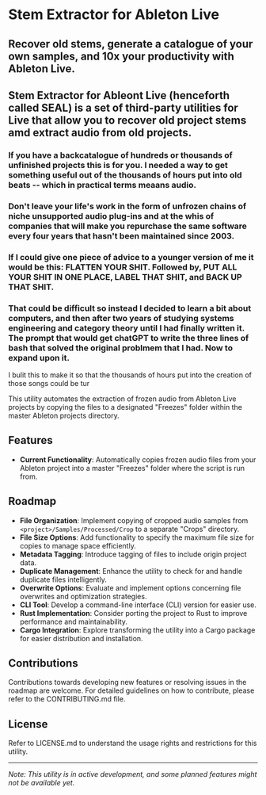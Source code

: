# Stem Extractor for Ableton Live

## Recover old stems, generate a catalogue of your own samples, and 10x your productivity with Ableton Live.

## Stem Extractor for Ableont Live (henceforth called SEAL) is a set of third-party utilities for Live that allow you to recover old project stems amd extract audio from old projects. 

### If you have a backcatalogue of hundreds or thousands of unfinished projects this is for you. I needed a way to get something useful out of the thousands of hours put into old beats -- which in practical terms meaans audio.

### Don't leave your life's work in the form of unfrozen chains of niche unsupported audio plug-ins and at the whis of companies that will make you repurchase the same software every four years that hasn't been maintained since 2003.

### If I could give one piece of advice to a younger version of me it would be this: FLATTEN YOUR SHIT. Followed by, PUT ALL YOUR SHIT IN ONE PLACE, LABEL THAT SHIT, and BACK UP THAT SHIT.

### That could be difficult so instead I decided to learn a bit about computers, and then after two years of studying systems engineering and category theory until I had finally written it. The prompt that would get chatGPT to write the three lines of bash that solved the original problmem that I had. Now to expand upon it.

I bulit this to make it so that the thousands of hours put into the creation of those songs could be tur


This utility automates the extraction of frozen audio from Ableton Live projects by copying the files to a designated "Freezes" folder within the master Ableton projects directory.

## Features

-  **Current Functionality**: Automatically copies frozen audio files from your Ableton project into a master "Freezes" folder where the script is run from.

## Roadmap

-  **File Organization**: Implement copying of cropped audio samples from `<project>/Samples/Processed/Crop` to a separate "Crops" directory.
-  **File Size Options**: Add functionality to specify the maximum file size for copies to manage space efficiently.
-  **Metadata Tagging**: Introduce tagging of files to include origin project data.
-  **Duplicate Management**: Enhance the utility to check for and handle duplicate files intelligently.
-  **Overwrite Options**: Evaluate and implement options concerning file overwrites and optimization strategies.
-  **CLI Tool**: Develop a command-line interface (CLI) version for easier use.
-  **Rust Implementation**: Consider porting the project to Rust to improve performance and maintainability.
-  **Cargo Integration**: Explore transforming the utility into a Cargo package for easier distribution and installation.

## Contributions

Contributions towards developing new features or resolving issues in the roadmap are welcome. For detailed guidelines on how to contribute, please refer to the CONTRIBUTING.md file.

## License

Refer to LICENSE.md to understand the usage rights and restrictions for this utility.

---

*Note: This utility is in active development, and some planned features might not be available yet.*
